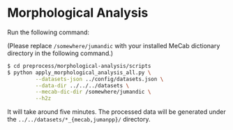 # Morphological Analysis

Run the following command:

(Please replace `/somewhere/jumandic` with your installed MeCab dictionary directory in the following command.)
```bash
$ cd preprocess/morphological-analysis/scripts
$ python apply_morphological_analysis_all.py \
         --datasets-json ../config/datasets.json \
         --data-dir ../../../datasets \
         --mecab-dic-dir /somewhere/jumandic \
         --h2z
```

It will take around five minutes. The processed data will be generated under the `../../datasets/*_{mecab,jumanpp}/` directory.
